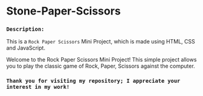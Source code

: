 # Stone-Paper-Scissors

### `Description:`
This is a `Rock Paper Scissors` Mini Project, which is made using HTML, CSS and JavaScript.

Welcome to the Rock Paper Scissors Mini Project! This simple project allows you to play the classic game of Rock, Paper, Scissors against the computer.

###  `Thank you for visiting my repository; I appreciate your interest in my work!`
